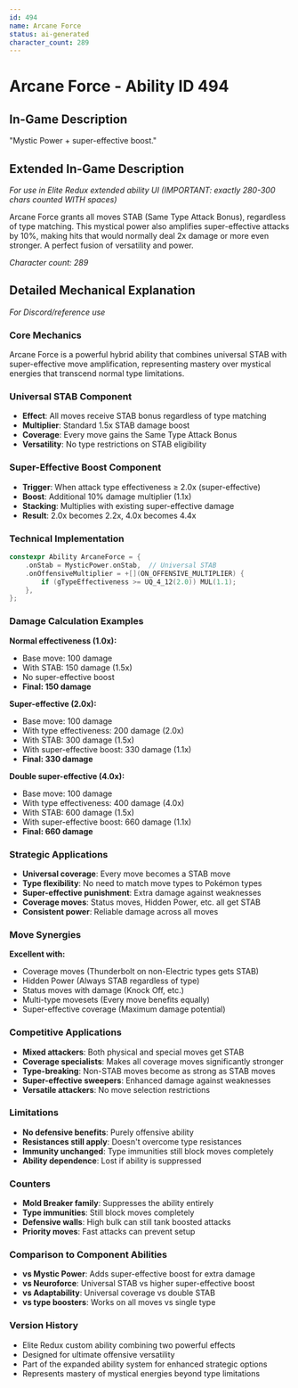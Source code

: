 ```yaml
---
id: 494
name: Arcane Force
status: ai-generated
character_count: 289
---
```


# Arcane Force - Ability ID 494

## In-Game Description
"Mystic Power + super-effective boost."

## Extended In-Game Description
*For use in Elite Redux extended ability UI (IMPORTANT: exactly 280-300 chars counted WITH spaces)*

Arcane Force grants all moves STAB (Same Type Attack Bonus), regardless of type matching. This mystical power also amplifies super-effective attacks by 10%, making hits that would normally deal 2x damage or more even stronger. A perfect fusion of versatility and power.

*Character count: 289*

## Detailed Mechanical Explanation
*For Discord/reference use*

### Core Mechanics
Arcane Force is a powerful hybrid ability that combines universal STAB with super-effective move amplification, representing mastery over mystical energies that transcend normal type limitations.

### Universal STAB Component
- **Effect**: All moves receive STAB bonus regardless of type matching
- **Multiplier**: Standard 1.5x STAB damage boost
- **Coverage**: Every move gains the Same Type Attack Bonus
- **Versatility**: No type restrictions on STAB eligibility

### Super-Effective Boost Component
- **Trigger**: When attack type effectiveness ≥ 2.0x (super-effective)
- **Boost**: Additional 10% damage multiplier (1.1x)
- **Stacking**: Multiplies with existing super-effective damage
- **Result**: 2.0x becomes 2.2x, 4.0x becomes 4.4x

### Technical Implementation
```c
constexpr Ability ArcaneForce = {
    .onStab = MysticPower.onStab,  // Universal STAB
    .onOffensiveMultiplier = +[](ON_OFFENSIVE_MULTIPLIER) {
        if (gTypeEffectiveness >= UQ_4_12(2.0)) MUL(1.1);
    },
};
```

### Damage Calculation Examples
**Normal effectiveness (1.0x):**
- Base move: 100 damage
- With STAB: 150 damage (1.5x)
- No super-effective boost
- **Final: 150 damage**

**Super-effective (2.0x):**
- Base move: 100 damage  
- With type effectiveness: 200 damage (2.0x)
- With STAB: 300 damage (1.5x)
- With super-effective boost: 330 damage (1.1x)
- **Final: 330 damage**

**Double super-effective (4.0x):**
- Base move: 100 damage
- With type effectiveness: 400 damage (4.0x)
- With STAB: 600 damage (1.5x)
- With super-effective boost: 660 damage (1.1x)
- **Final: 660 damage**

### Strategic Applications
- **Universal coverage**: Every move becomes a STAB move
- **Type flexibility**: No need to match move types to Pokémon types
- **Super-effective punishment**: Extra damage against weaknesses
- **Coverage moves**: Status moves, Hidden Power, etc. all get STAB
- **Consistent power**: Reliable damage across all moves

### Move Synergies
**Excellent with:**
- Coverage moves (Thunderbolt on non-Electric types gets STAB)
- Hidden Power (Always STAB regardless of type)
- Status moves with damage (Knock Off, etc.)
- Multi-type movesets (Every move benefits equally)
- Super-effective coverage (Maximum damage potential)

### Competitive Applications
- **Mixed attackers**: Both physical and special moves get STAB
- **Coverage specialists**: Makes all coverage moves significantly stronger
- **Type-breaking**: Non-STAB moves become as strong as STAB moves
- **Super-effective sweepers**: Enhanced damage against weaknesses
- **Versatile attackers**: No move selection restrictions

### Limitations
- **No defensive benefits**: Purely offensive ability
- **Resistances still apply**: Doesn't overcome type resistances
- **Immunity unchanged**: Type immunities still block moves completely
- **Ability dependence**: Lost if ability is suppressed

### Counters
- **Mold Breaker family**: Suppresses the ability entirely
- **Type immunities**: Still block moves completely
- **Defensive walls**: High bulk can still tank boosted attacks
- **Priority moves**: Fast attacks can prevent setup

### Comparison to Component Abilities
- **vs Mystic Power**: Adds super-effective boost for extra damage
- **vs Neuroforce**: Universal STAB vs higher super-effective boost
- **vs Adaptability**: Universal coverage vs double STAB
- **vs type boosters**: Works on all moves vs single type

### Version History
- Elite Redux custom ability combining two powerful effects
- Designed for ultimate offensive versatility
- Part of the expanded ability system for enhanced strategic options
- Represents mastery of mystical energies beyond type limitations